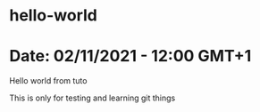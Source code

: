 # hello-world
# Date: 02/11/2021 - 12:00 GMT+1
Hello world from tuto

This is only for testing and learning git things
